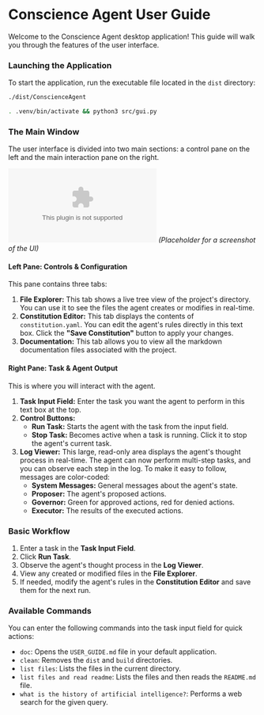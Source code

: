 # Conscience Agent User Guide

Welcome to the Conscience Agent desktop application! This guide will walk you through the features of the user interface.

### Launching the Application

To start the application, run the executable file located in the `dist` directory:

```bash
./dist/ConscienceAgent
```

```bash
. .venv/bin/activate && python3 src/gui.py
```

### The Main Window

The user interface is divided into two main sections: a control pane on the left and the main interaction pane on the right.

![Main Window Layout](https-placeholder-for-screenshot.com) *(Placeholder for a screenshot of the UI)*

#### Left Pane: Controls & Configuration

This pane contains three tabs:

1.  **File Explorer:** This tab shows a live tree view of the project's directory. You can use it to see the files the agent creates or modifies in real-time.
2.  **Constitution Editor:** This tab displays the contents of `constitution.yaml`. You can edit the agent's rules directly in this text box. Click the **"Save Constitution"** button to apply your changes.
3.  **Documentation:** This tab allows you to view all the markdown documentation files associated with the project.

#### Right Pane: Task & Agent Output

This is where you will interact with the agent.

1.  **Task Input Field:** Enter the task you want the agent to perform in this text box at the top.
2.  **Control Buttons:**
    *   **Run Task:** Starts the agent with the task from the input field.
    *   **Stop Task:** Becomes active when a task is running. Click it to stop the agent's current task.
3.  **Log Viewer:** This large, read-only area displays the agent's thought process in real-time. The agent can now perform multi-step tasks, and you can observe each step in the log. To make it easy to follow, messages are color-coded:
    *   **System Messages:** General messages about the agent's state.
    *   **Proposer:** The agent's proposed actions.
    *   **Governor:** Green for approved actions, red for denied actions.
    *   **Executor:** The results of the executed actions.

### Basic Workflow

1.  Enter a task in the **Task Input Field**.
2.  Click **Run Task**.
3.  Observe the agent's thought process in the **Log Viewer**.
4.  View any created or modified files in the **File Explorer**.
5.  If needed, modify the agent's rules in the **Constitution Editor** and save them for the next run.

### Available Commands

You can enter the following commands into the task input field for quick actions:

*   `doc`: Opens the `USER_GUIDE.md` file in your default application.
*   `clean`: Removes the `dist` and `build` directories.
*   `list files`: Lists the files in the current directory.
*   `list files and read readme`: Lists the files and then reads the `README.md` file.
*   `what is the history of artificial intelligence?`: Performs a web search for the given query.
